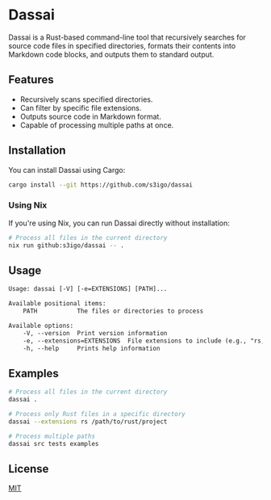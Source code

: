# Dassai

Dassai is a Rust-based command-line tool
that recursively searches for source code files in specified directories,
formats their contents into Markdown code blocks, and outputs them to standard output.

## Features

- Recursively scans specified directories.
- Can filter by specific file extensions.
- Outputs source code in Markdown format.
- Capable of processing multiple paths at once.

## Installation

You can install Dassai using Cargo:

```sh
cargo install --git https://github.com/s3igo/dassai
```

### Using Nix

If you're using Nix, you can run Dassai directly without installation:

```sh
# Process all files in the current directory
nix run github:s3igo/dassai -- .
```

## Usage

```txt
Usage: dassai [-V] [-e=EXTENSIONS] [PATH]...

Available positional items:
    PATH           The files or directories to process

Available options:
    -V, --version  Print version information
    -e, --extensions=EXTENSIONS  File extensions to include (e.g., "rs,js,py")
    -h, --help     Prints help information
```

## Examples

```sh
# Process all files in the current directory
dassai .

# Process only Rust files in a specific directory
dassai --extensions rs /path/to/rust/project

# Process multiple paths
dassai src tests examples
```

## License

[MIT](LICENSE)
